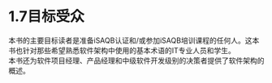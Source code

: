 # 1.7目标受众

本书的主要目标读者是准备iSAQB认证和/或参加iSAQB培训课程的任何人。这本书也针对那些希望熟悉软件架构中使用的基本术语的IT专业人员和学生。\
本书还为软件项目经理、产品经理和中级软件开发级别的决策者提供了软件架构的概述。
